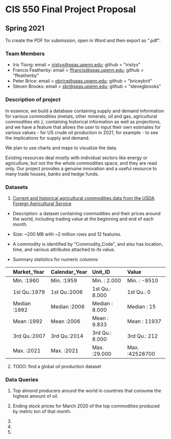 # CIS 550 Final Project Proposal

## Spring 2021

To create the PDF for submission, open in Word and then export as ".pdf".

### Team Members

- Iris Tiong: email = iristyx@seas.upenn.edu; github = "iristyx"
- Francis Featherby: email = ffrancis@seas.upenn.edu; github = "ffeatherby"
- Peter Brice: email = pbrice@seas.upenn.edu; github = "briceybrit"
- Steven Brooks: email = sbr@seas.upenn.edu; github = "stevegbrooks"

### Description of project

In essence, we build a database containing supply and demand information for various commodities (metals, other minerals, oil and gas, agricultural commodities etc.), containing historical information as well as projections, and we have a feature that allows the user to input their own estimates for various values - for US crude oil production in 2021, for example - to see the implications for supply and demand. 

We plan to use charts and maps to visualize the data.

Existing resources deal mostly with individual sectors like energy or agriculture, but not the the whole commodities space, and they are read only. Our project provides a genuine innovation and a useful resource to many trade houses, banks and hedge funds. 

### Datasets

1. [Current and historical agricultural commodities data from the USDA Foreign Agricultural Service](https://apps.fas.usda.gov/psdonline/app/index.html#/app/downloads)

- Description: a dataset containing commodities and their prices around the world, including trading value at the beginning and end of each month.

- Size: ~200 MB with ~2 million rows and 12 features.

- A commodity is identified by "Commodity_Code", and also has location, time, and various attributes attached to its value.

- Summary statistics for numeric columns:

|   | Market_Year |Calendar_Year |   Unit_ID     |    Value        |
|:--|:------------|:-------------|:--------------|:----------------|
|   |Min.   :1960 |Min.   :1959  |Min.   : 2.000 |Min.   :   -9510 |
|   |1st Qu.:1979 |1st Qu.:2006  |1st Qu.: 8.000 |1st Qu.:       0 |
|   |Median :1992 |Median :2006  |Median : 8.000 |Median :      15 |
|   |Mean   :1992 |Mean   :2006  |Mean   : 9.833 |Mean   :   11937 |
|   |3rd Qu.:2007 |3rd Qu.:2014  |3rd Qu.: 8.000 |3rd Qu.:     212 |
|   |Max.   :2021 |Max.   :2021  |Max.   :29.000 |Max.   :42528700 |



2. TODO: find a global oil production dataset

### Data Queries

1. Top almond producers around the world in countries that consume the highest amount of oil.

2. Ending stock prices for March 2020 of the top commodities produced by metric ton of that month.

3. 

4.

5. 
